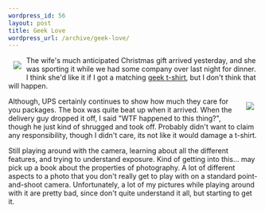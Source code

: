 ```yaml
--- 
wordpress_id: 56
layout: post
title: Geek Love
wordpress_url: /archive/geek-love/
---
```


<a href="http://www.qgyen.net/photos/category1062/picture1168.aspx"><img style="PADDING-RIGHT: 10px; PADDING-LEFT: 10px; FLOAT: left; PADDING-BOTTOM: 10px; PADDING-TOP: 10px" src="http://www.qgyen.net/photos/images/1168/secondarythumb.aspx" border=0 /></a> 
<p>The wife's much anticipated Christmas gift arrived yesterday, and she was sporting it while we had some company over last night for dinner. I think she'd like it if I got a matching <a href="http://www.thinkgeek.com/tshirts/generic/31cf/">geek t-shirt</a>, but I don't think that will happen.</p><a href="http://www.qgyen.net/photos/category1062/picture1172.aspx"><img style="PADDING-RIGHT: 10px; PADDING-LEFT: 10px; FLOAT: right; PADDING-BOTTOM: 10px; PADDING-TOP: 10px" src="http://www.qgyen.net/photos/images/1172/secondarythumb.aspx" border=0 /></a> 
<p>Although, UPS certainly continues to show how much they care for you packages. The box was quite beat up when it arrived. When the delivery guy dropped it off, I said "WTF happened to this thing?", though he just kind of shrugged and took off. Probably didn't want to claim any responsibility, though I didn't care, its not like it would damage a t-shirt.</p>
<p>Still playing around with the camera, learning about all the different features, and trying to understand exposure.  Kind of getting into this... may pick up a book about the properties of photography.  A lot of different aspects to a photo that you don't really get to play with on a standard point-and-shoot camera.  Unfortunately, a lot of my pictures while playing around with it are pretty bad, since don't quite understand it all, but starting to get it.</p>
         

